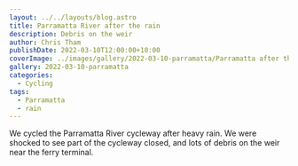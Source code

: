 ```yaml
---
layout: ../../layouts/blog.astro
title: Parramatta River after the rain
description: Debris on the weir
author: Chris Tham
publishDate: 2022-03-10T12:00:00+10:00
coverImage: ../images/gallery/2022-03-10-parramatta/Parramatta after the rain (6).jpeg
gallery: 2022-03-10-parramatta
categories:
  - Cycling
tags:
  - Parramatta
  - rain
---
```


We cycled the Parramatta River cycleway after heavy rain. We were shocked to
see part of the cycleway closed, and lots of debris on the weir near the
ferry terminal.
